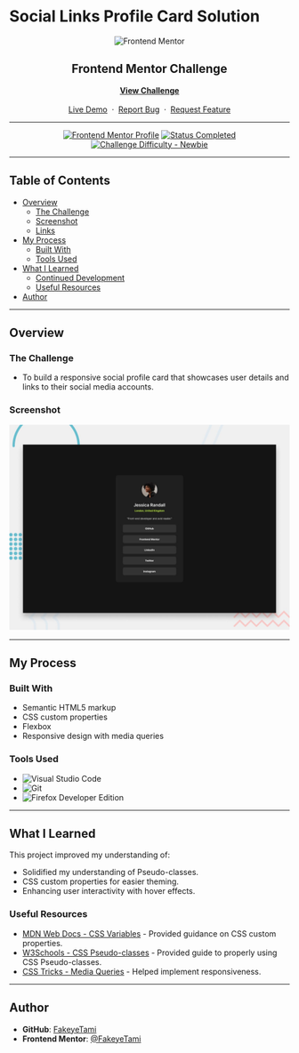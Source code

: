 # Social Links Profile Card Solution

<div align="center">

  <img src="https://www.frontendmentor.io/static/images/logo-mobile.svg" alt="Frontend Mentor" width="80">

  <h2>Frontend Mentor Challenge</h2>
  <p>
    <a href="https://www.frontendmentor.io/challenges/social-links-profile-card" target="_blank"><strong>View Challenge</strong></a>
    <br />
    <br />
    <a href="https://fakeyetami.github.io/Social-Links-Profile/" target="_blank">Live Demo</a>
    &nbsp;·&nbsp;
    <a href="https://github.com/FakeyeTami/Social-Links-Profile/issues" target="_blank">Report Bug</a>
    &nbsp;·&nbsp;
    <a href="https://github.com/FakeyeTami/Social-Links-Profile/issues" target="_blank">Request Feature</a>
  </p>
</div>

---

<div align="center">

[![Frontend Mentor Profile](https://img.shields.io/badge/Profile-FakeyeTami-eee?style=for-the-badge&logo=frontendmentor)](https://www.frontendmentor.io/profile/FakeyeTami)
[![Status Completed](https://img.shields.io/badge/Status-Completed-brightgreen?style=for-the-badge)](#)
[![Challenge Difficulty - Newbie](https://img.shields.io/badge/Difficulty-Newbie-61BECD?style=for-the-badge&logo=frontendmentor)](https://www.frontendmentor.io/challenges?difficulties=1)

</div>

---

## Table of Contents

-   [Overview](#overview)
    -   [The Challenge](#the-challenge)
    -   [Screenshot](#screenshot)
    -   [Links](#links)
-   [My Process](#my-process)
    -   [Built With](#built-with)
    -   [Tools Used](#tools-used)
-   [What I Learned](#what-i-learned)
    -   [Continued Development](#continued-development)
    -   [Useful Resources](#useful-resources)
-   [Author](#author)

---

## Overview

### The Challenge

-   To build a responsive social profile card that showcases user details and links to their social media accounts.

### Screenshot

<div align="center">
  <img src="./assets/images/preview.jpg" alt="Social Links Profile Card Solution Screenshot">
</div>

---

## My Process

### Built With

-   Semantic HTML5 markup
-   CSS custom properties
-   Flexbox
-   Responsive design with media queries

### Tools Used

-   ![Visual Studio Code](https://img.shields.io/badge/Visual%20Studio%20Code-0078D7.svg?style=for-the-badge&logo=visual-studio-code&logoColor=white)
-   ![Git](https://img.shields.io/badge/git-%23F05033.svg?style=for-the-badge&logo=git&logoColor=white)
-   ![Firefox Developer Edition](https://img.shields.io/badge/Firefox%20Developer%20Edition-%23FF7139?style=for-the-badge&logo=firefox&logoColor=white)

---

## What I Learned

This project improved my understanding of:

-   Solidified my understanding of Pseudo-classes.
-   CSS custom properties for easier theming.
-   Enhancing user interactivity with hover effects.

### Useful Resources

-   [MDN Web Docs - CSS Variables](https://developer.mozilla.org/en-US/docs/Web/CSS/--*) - Provided guidance on CSS custom properties.
-   [W3Schools - CSS Pseudo-classes](https://www.w3schools.com/css/css_pseudo_classes.asp) - Provided guide to properly using CSS Pseudo-classes.
-   [CSS Tricks - Media Queries](https://www.w3schools.com/css/css_pseudo_classes.asp) - Helped implement responsiveness.

---

## Author

-   **GitHub**: [FakeyeTami](https://github.com/FakeyeTami)
-   **Frontend Mentor**: [@FakeyeTami](https://www.frontendmentor.io/profile/FakeyeTami)
